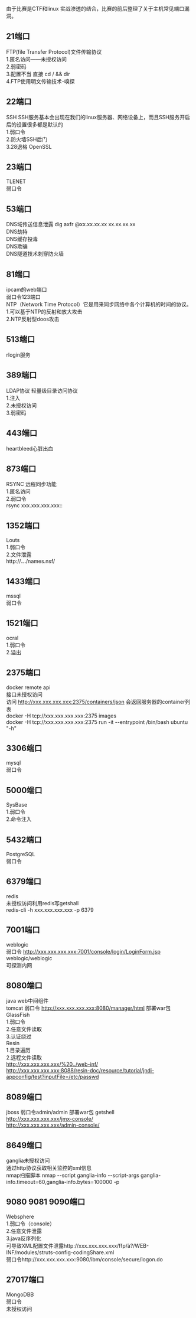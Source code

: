 由于比赛是CTF和linux 实战渗透的结合，比赛的前后整理了关于主机常见端口漏洞。

## 21端口
FTP(file Transfer Protocol)文件传输协议  
1.匿名访问——未授权访问  
2.弱密码  
3.配置不当 直接 cd / && dir  
4.FTP使用明文传输技术-嗅探

## 22端口
SSH SSH服务基本会出现在我们的linux服务器、网络设备上，而且SSH服务开启后的设置很多都是默认的  
1.弱口令  
2.防火墙SSH后门  
3.28退格 OpenSSL

## 23端口
TLENET  
弱口令

## 53端口
DNS域传送信息泄露  dig axfr @xx.xx.xx.xx xx.xx.xx.xx  
DNS劫持  
DNS缓存投毒  
DNS欺骗  
DNS隧道技术刺穿防火墙

## 81端口
ipcam的web端口  
弱口令123端口  
NTP（Network Time Protocol）它是用来同步网络中各个计算机的时间的协议。  
1.可以基于NTP的反射和放大攻击  
2.NTP反射型doos攻击

## 513端口
rlogin服务

## 389端口
LDAP协议 轻量级目录访问协议  
1.注入  
2.未授权访问  
3.弱密码

## 443端口
heartbleed心脏出血

## 873端口
RSYNC 远程同步功能  
1.匿名访问  
2.弱口令  
rsync xxx.xxx.xxx.xxx::

## 1352端口
Louts  
1.弱口令  
2.文件泄露  
http://**.**.**.**/names.nsf/

## 1433端口
mssql  
弱口令

## 1521端口
ocral  
1.弱口令  
2.溢出

## 2375端口
docker remote api  
接口未授权访问  
访问 http://xxx.xxx.xxx.xxx:2375/containers/json 会返回服务器的container列表  
docker -H tcp://xxx.xxx.xxx.xxx:2375 images  
docker -H tcp://xxx.xxx.xxx.xxx:2375 run -it --entrypoint /bin/bash ubuntu "-h"

## 3306端口
mysql  
弱口令  

## 5000端口
SysBase  
1.弱口令  
2.命令注入

## 5432端口
PostgreSQL  
弱口令

## 6379端口
redis  
未授权访问利用redis写getshall  
redis-cli -h xxx.xxx.xxx.xxx -p 6379

## 7001端口
weblogic  
弱口令   http://xxx.xxx.xxx.xxx:7001/console/login/LoginForm.jsp  
weblogic/weblogic  
可探测内网

## 8080端口
java web中间组件  
tomcat 弱口令 http://xxx.xxx.xxx.xxx:8080/manager/html 部署war包  
GlassFish  
1.弱口令  
2.任意文件读取  
3.认证绕过  
Resin  
1.目录遍历  
2.远程文件读取  
http://xxx.xxx.xxx.xxx/%20../web-inf/  
http://xxx.xxx.xxx.xxx:8088/resin-doc/resource/tutorial/jndi-appconfig/test?inputFile=/etc/passwd

## 8089端口
jboss 弱口令admin/admin 部署war包 getshell  
http://xxx.xxx.xxx.xxx/jmx-console/  
http://xxx.xxx.xxx.xxx/admin-console/  

## 8649端口
ganglia未授权访问  
通过http协议获取相关监控的xml信息  
nmap扫描脚本  nmap --script ganglia-info --script-args ganglia-info.timeout=60,ganglia-info.bytes=100000 -p <port> <tager>

## 9080 9081 9090端口
Websphere  
1.弱口令（console）  
2.任意文件泄露  
3.java反序列化  
可导致XML配置文件泄露http://xxx.xxx.xxx.xxx/ffp/à?/WEB-INF/modules/struts-config-codingShare.xml  
弱口令http://xxx.xxx.xxx.xxx:9080/ibm/console/secure/logon.do 

## 27017端口
MongoDBB  
弱口令  
未授权访问
